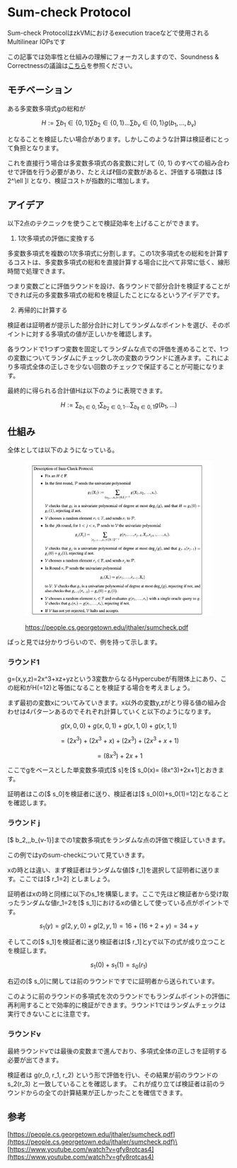 # Sum-check Protocol

Sum-check ProtocolはzkVMにおけるexecution traceなどで使用されるMultilinear IOPsです

この記事では効率性と仕組みの理解にフォーカスしますので、Soundness & Correctnessの議論は[こちら](https://hackmd.io/@CPerezz/BJXq7U9Bn?utm\_source=preview-mode\&utm\_medium=rec#What-does-Verifier-gain-with-that)を参照ください。

## モチベーション

ある多変数多項式gの総和が

$$
H := ∑ b_1∈\{0,1\} ∑ b_2∈\{0,1\} . . . ∑ b_v∈\{0,1\} g(b_1, . . . , b_v)
$$

となることを検証したい場合があります。しかしこのような計算は検証者にとって負担となります。

これを直接行う場合は多変数多項式の各変数に対して {0, 1} のすべての組み合わせで評価を行う必要があり、たとえば$\ell$個の変数があると、評価する項数は \[$ 2^\ell ]l となり、検証コストが指数的に増加します。

## アイデア

以下2点のテクニックを使うことで検証効率を上げることができます。

1. &#x20;1次多項式の評価に変換する

多変数多項式を複数の1次多項式に分割します。この1次多項式をの総和を計算するコストは、多変数多項式の総和を直接計算する場合に比べて非常に低く、線形時間で処理できます。

つまり変数ごとに評価ラウンドを設け、各ラウンドで部分合計を検証することができれば元の多変数多項式の総和を検証したことになるというアイデアです。

2. 再帰的に計算する

検証者は証明者が提示した部分合計に対してランダムなポイントを選び、そのポイントに対する多項式の値が正しいかを確認します。

各ラウンドで1つずつ変数を固定してランダムな点での評価を進めることで、1つの変数についてランダムにチェックし次の変数のラウンドに進みます。これにより多項式全体の正しさを少ない回数のチェックで保証することが可能になります。



&#x20;最終的に得られる合計値Hは以下のように表現できます。

$$
H := \sum_{b_1 \in {0,1}} \sum_{b_2 \in {0,1}} \dots \sum_{b_\ell \in {0,1}} g(b_1, \dots)
$$

## 仕組み

&#x20;全体としては以下のようになっている。&#x20;

<figure><img src="../../.gitbook/assets/image (1) (1) (1) (1).png" alt=""><figcaption><p><a href="https://people.cs.georgetown.edu/jthaler/sumcheck.pdf">https://people.cs.georgetown.edu/jthaler/sumcheck.pdf</a></p></figcaption></figure>

ぱっと見では分かりづらいので、例を持って示します。

### ラウンド1

g=(x,y,z)=2x^3+xz+yzという3変数からなるHypercubeが有限体上にあり、この総和がH(=12)と等価になることを検証する場合を考えましょう。

まず最初の変数xについてみていきます。x以外の変数y,zがとり得る値の組み合わせは4パターンあるのでそれぞれ計算していくと以下のようになります。

$$
g(x,0,0)+g(x,0,1)+g(x,1,0)+g(x,1,1)
$$

$$
= (2x^3)+(2x^3+x)+(2x^3)+(2x^3+x+1)
$$

$$
= (8x^3)+2x+1
$$

ここでgをベースとした単変数多項式\[$ s]を\[$ s\_0(x)= (8x^3)+2x+1]とおきます。

&#x20;証明者はこの\[$ s\_0]を検証者に送り、検証者は\[$ s\_0(0)+s\_0(1)=12]となることを確認します。



### ラウンド j

\[$ b\_2,,,b\_{v-1}]までの1変数多項式をランダムな点の評価で検証していきます。

この例ではyのsum-checkについて見ていきます。

xの時とは違い、まず検証者はランダムな値\[$ r\_1]を選択して証明者に送ります。ここでは\[$ r\_1=2] としましょう。

証明者はxの時と同様に以下のs\_1を構築します。ここで先ほど検証者から受け取ったランダムな値r\_1=2を\[$ s\_1]におけるxの値として使っている点がポイントです。

$$
s_1(y)=g(2,y,0)+g(2,y,1)=16+(16+2+y)=34+y
$$

そしてこの\[$ s\_1]を検証者に送り検証者は\[$ r\_1]とyで以下の式が成り立つことを検証します。

$$
s_1(0)+s_1(1)=s_0(r_1)
$$

右辺の\[$ s\_0]に関しては前のラウンドですでに証明者から送られています。

このように前のラウンドの多項式を次のラウンドでもランダムポイントの評価に再利用することで効率的に検証ができます。ラウンド1ではランダムチェックは実行できないことに注意です。



### ラウンドv

最終ラウンドvでは最後の変数まで進んでおり、多項式全体の正しさを証明する必要が出てきます。

検証者は g(r\_0, r\_1, r\_2) という形で評価を行い、その結果が前のラウンドの s\_2(r\_3) と一致していることを確認します。 これが成り立てば検証者は前のラウンドからの全ての計算結果が正しかったことを確信できます。

## 参考

[https://people.cs.georgetown.edu/jthaler/sumcheck.pdf](https://people.cs.georgetown.edu/jthaler/sumcheck.pdf)\
[https://www.youtube.com/watch?v=gfy8rotcas4](https://www.youtube.com/watch?v=gfy8rotcas4)
